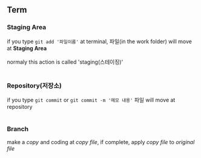 <h2>Term</h2>
<h3>Staging Area</h3>

if you type `git add '파일이름'` at terminal, 파일(in the work folder) will move at **Staging Area**<br><br>
normaly this action is called 'staging(스테이징)'
<br><br>

<h3>Repository(저장소)</h3>

if you type `git commit` or `git commit -m '메모 내용'` 파일 will move at repository
<br><br>

<h3>Branch</h3>

make a *copy* and coding at *copy file*, if complete, apply *copy file* to *original file*